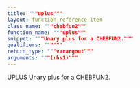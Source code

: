 ```yaml
---
title: """uplus"""
layout: function-reference-item
class_name: """chebfun2"""
function_name: """uplus"""
snippet: """Unary plus for a CHEBFUN2."""
qualifiers: """"""
return_type: """varargout"""
arguments: """(rhs1)"""
---
```


 UPLUS   Unary plus for a CHEBFUN2. 
